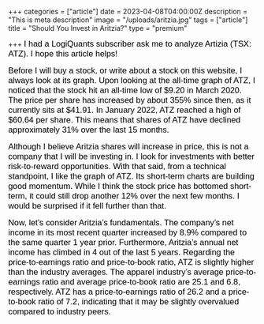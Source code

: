 +++
categories = ["article"]
date = 2023-04-08T04:00:00Z
description = "This is meta description"
image = "/uploads/aritzia.jpg"
tags = ["article"]
title = "Should You Invest in Aritzia?"
type = "premium"

+++
<span style="color:black"><span style="font-family:Arial; font-size:1.2em;">I had a LogiQuants subscriber ask me to analyze Artizia (TSX: ATZ). I hope this article helps!</span></span>

<span style="color:black"><span style="font-family:Arial; font-size:1.2em;">Before I will buy a stock, or write about a stock on this website, I always look at its graph. Upon looking at the all-time graph of ATZ, I noticed that the stock hit an all-time low of $9.20 in March 2020. The price per share has increased by about 355% since then, as it currently sits at $41.91. In January 2022, ATZ reached a high of $60.64 per share. This means that shares of ATZ have declined approximately 31% over the last 15 months.</span></span>

<span style="color:black"><span style="font-family:Arial; font-size:1.2em;">Although I believe Aritzia shares will increase in price, this is not a company that I will be investing in. I look for investments with better risk-to-reward opportunities. With that said, from a technical standpoint, I like the graph of ATZ. Its short-term charts are building good momentum. While I think the stock price has bottomed short-term, it could still drop another 12% over the next few months. I would be surprised if it fell further than that.</span></span>

<span style="color:black"><span style="font-family:Arial; font-size:1.2em;">Now, let’s consider Aritzia’s fundamentals. The company’s net income in its most recent quarter increased by 8.9% compared to the same quarter 1 year prior. Furthermore, Aritzia’s annual net income has climbed in 4 out of the last 5 years. Regarding the price-to-earnings ratio and price-to-book ratio, ATZ is slightly higher than the industry averages. The apparel industry’s average price-to-earnings ratio and average price-to-book ratio are 25.1 and 6.8, respectively. ATZ has a price-to-earnings ratio of 26.2 and a price-to-book ratio of 7.2, indicating that it may be slightly overvalued compared to industry peers.</span></span>